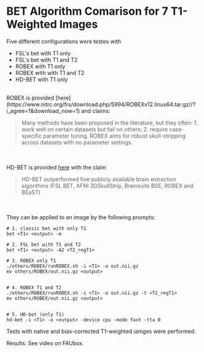 # BET Algorithm Comarison for 7 T1-Weighted Images #

Five different configurations were testes with

- FSL's bet with T1 only
- FSL's bet with T1 and T2
- ROBEX with T1 only
- ROBEX with with T1 and T2
- HD-BET with T1 only

<br>
ROBEX is provided [here](https://www.nitrc.org/frs/download.php/5994/ROBEXv12.linux64.tar.gz//?i_agree=1&download_now=1) and claims:

> Many methods have been proposed in the literature, but they often: 1. work well on certain datasets but fail on others; 2. require case-specific parameter tuning. ROBEX aims for robust skull-stripping across datasets with no parameter settings.

<br><br>
HD-BET is provided [here](https://github.com/MIC-DKFZ/HD-BET) with the claim
> HD-BET outperformed five publicly available brain extraction algorithms (FSL BET, AFNI 3DSkullStrip, Brainsuite BSE, ROBEX and BEaST)



<br><br>
They can be applied to an image by the following prompts:


    # 1. classic bet with only T1
    bet <T1> <output> -m
    
    # 2. FSL bet with T1 and T2
    bet <T1> <output> -A2 <T2_regT1>
    
    # 3. ROBEX only T1 
    ./others/ROBEX/runROBEX.sh -i <T1> -o out.nii.gz
    mv others/ROBEX/out.nii.gz <output>
    
    
    # 4. ROBEX T1 and T2
    ./others/ROBEX/runROBEX.sh -i <T1> -o out.nii.gz -t <T2_regT1>
    mv others/ROBEX/out.nii.gz <output>
    
    
    # 5. HD-bet (only T1)
    hd-bet -i <T1> -o <output> -device cpu -mode fast -tta 0


Tests with native and bias-corrected T1-weighted iamges were performed.

Results: See video on FAUbox.

